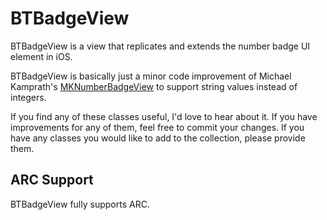 # BTBadgeView

BTBadgeView is a view that replicates and extends the number badge UI element in iOS.

BTBadgeView is basically just a minor code improvement of Michael Kamprath's [MKNumberBadgeView](https://github.com/michaelkamprath/iPhoneMK/tree/master/Views/MKNumberBadgeView) to support string values instead of integers.

If you find any of these classes useful, I'd love to hear about it. If you have improvements for any of them, feel free to commit your changes. If you have any classes you would like to add to the collection, please provide them.

## ARC Support

BTBadgeView fully supports ARC.